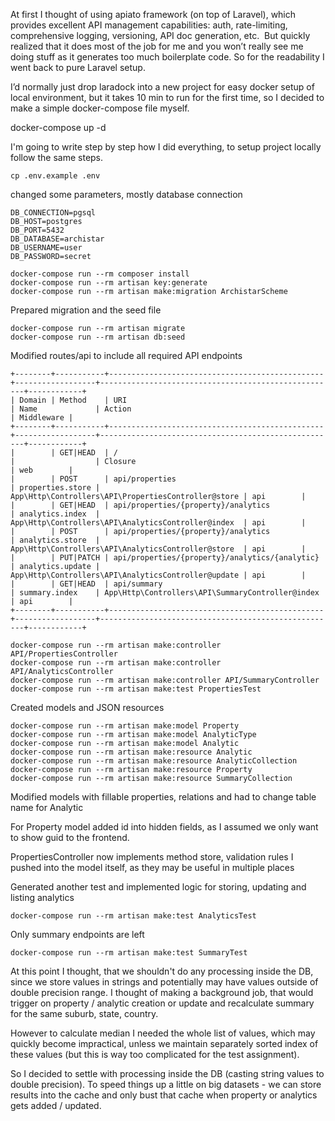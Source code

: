At first I thought of using apiato framework (on top of Laravel), which provides excellent API management capabilities: auth, rate-limiting, comprehensive logging, versioning, API doc generation, etc.  But quickly realized that it does most of the job for me and you won’t really see
me doing stuff as it generates too much boilerplate code. So for the readability I went back to pure Laravel setup.

I’d normally just drop laradock into a new project for easy docker setup of local environment, but it takes 10 min to run for the first time, so I decided to make a simple docker-compose file myself.

docker-compose up -d

I'm going to write step by step how I did everything, to setup project locally follow the same steps.

`cp .env.example .env`

changed some parameters, mostly database connection
```
DB_CONNECTION=pgsql
DB_HOST=postgres
DB_PORT=5432
DB_DATABASE=archistar
DB_USERNAME=user
DB_PASSWORD=secret
```

```
docker-compose run --rm composer install
docker-compose run --rm artisan key:generate
docker-compose run --rm artisan make:migration ArchistarScheme
```

Prepared migration and the seed file

```
docker-compose run --rm artisan migrate
docker-compose run --rm artisan db:seed
```
Modified routes/api to include all required API endpoints
```
+--------+-----------+------------------------------------------------+------------------+-----------------------------------------------------+------------+
| Domain | Method    | URI                                            | Name             | Action                                              | Middleware |
+--------+-----------+------------------------------------------------+------------------+-----------------------------------------------------+------------+
|        | GET|HEAD  | /                                              |                  | Closure                                             | web        |
|        | POST      | api/properties                                 | properties.store | App\Http\Controllers\API\PropertiesController@store | api        |
|        | GET|HEAD  | api/properties/{property}/analytics            | analytics.index  | App\Http\Controllers\API\AnalyticsController@index  | api        |
|        | POST      | api/properties/{property}/analytics            | analytics.store  | App\Http\Controllers\API\AnalyticsController@store  | api        |
|        | PUT|PATCH | api/properties/{property}/analytics/{analytic} | analytics.update | App\Http\Controllers\API\AnalyticsController@update | api        |
|        | GET|HEAD  | api/summary                                    | summary.index    | App\Http\Controllers\API\SummaryController@index    | api        |
+--------+-----------+------------------------------------------------+------------------+-----------------------------------------------------+------------+
```

```
docker-compose run --rm artisan make:controller API/PropertiesController
docker-compose run --rm artisan make:controller API/AnalyticsController
docker-compose run --rm artisan make:controller API/SummaryController
docker-compose run --rm artisan make:test PropertiesTest
```

Created models and JSON resources

```
docker-compose run --rm artisan make:model Property
docker-compose run --rm artisan make:model AnalyticType
docker-compose run --rm artisan make:model Analytic
docker-compose run --rm artisan make:resource Analytic
docker-compose run --rm artisan make:resource AnalyticCollection
docker-compose run --rm artisan make:resource Property
docker-compose run --rm artisan make:resource SummaryCollection
```

Modified models with fillable properties, relations and had to change table name for Analytic

For Property model added id into hidden fields, as I assumed we only want to show guid to the frontend.

PropertiesController now implements method store, 
validation rules I pushed into the model itself, as they may be useful in multiple places  

Generated another test and implemented logic for storing, updating and listing analytics
```
docker-compose run --rm artisan make:test AnalyticsTest
```

Only summary endpoints are left
```
docker-compose run --rm artisan make:test SummaryTest 
```

At this point I thought, that we shouldn't do any processing inside the DB, since we store values in strings and potentially may have values outside of double precision range.
I thought of making a background job, that would trigger on property / analytic creation or update and recalculate summary for the same suburb, state, country.

However to calculate median I needed the whole list of values, which may quickly become impractical, unless we maintain separately sorted index of these values (but this is way too complicated for the test assignment).

So I decided to settle with processing inside the DB (casting string values to double precision).
To speed things up a little on big datasets - we can store results into the cache and only bust that cache when property or analytics gets added / updated.
